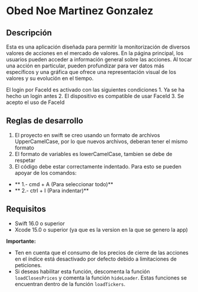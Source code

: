 # Obed Noe Martinez Gonzalez

## Descripción

Esta es una aplicación diseñada para permitir la monitorización de diversos valores de acciones en el mercado de valores. En la página principal, los usuarios pueden acceder a información general sobre las acciones. Al tocar una acción en particular, pueden profundizar para ver datos más específicos y una gráfica que ofrece una representación visual de los valores y su evolución en el tiempo.

El login por FaceId es activado con las siguientes condiciones
    1. Ya se ha hecho un login antes
    2. El dispositivo es compatible de usar FaceId
    3. Se acepto el uso de FaceId

Reglas de desarrollo
------
1. El proyecto en swift se creo usando un formato de archivos UpperCamelCase, por lo que nuevos archivos, deberan tener el mismo formato
2. El formato de variables es lowerCamelCase, tambien se debe de respetar
3. El código debe estar correctamente indentado. Para esto se pueden apoyar de los comandos:

 - ** 1.- cmd + A (Para seleccionar todo)**
 - ** 2.- ctrl + I (Para indentar)**
 
## Requisitos

- Swift 16.0 o superior
- Xcode 15.0 o superior (ya que es la version en la que se genero la app)

**Importante:**

   - Ten en cuenta que el consumo de los precios de cierre de las acciones en el índice está desactivado por defecto debido a limitaciones de peticiones. 
   - Si deseas habilitar esta función, descomenta la función `loadClosesPrices` y comenta la función `hideLoader`. Estas funciones se encuentran dentro de la función `loadTickers`.
